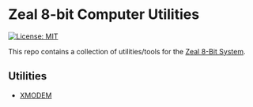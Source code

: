 # Zeal 8-bit Computer Utilities

[![License: MIT](https://img.shields.io/badge/License-MIT-yellow.svg)](https://opensource.org/licenses/MIT)



This repo contains a collection of utilities/tools for the [Zeal 8-Bit System](https://zeal8bit.com/).


## Utilities

* [XMODEM](xmodem/)